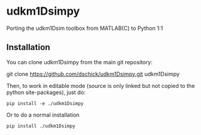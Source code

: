# udkm1Dsimpy

Porting the udkm1Dsim toolbox from MATLAB(C) to Python 1:1

## Installation

You can clone udkm1Dsimpy from the main git repository:

git clone https://github.com/dschick/udkm1Dsimpy.git udkm1Dsimpy

Then, to work in editable mode (source is only linked 
but not copied to the python site-packages), just do:

    pip install -e ./udkm1Dsimpy

Or to do a normal installation

    pip install ./udkm1Dsimpy
